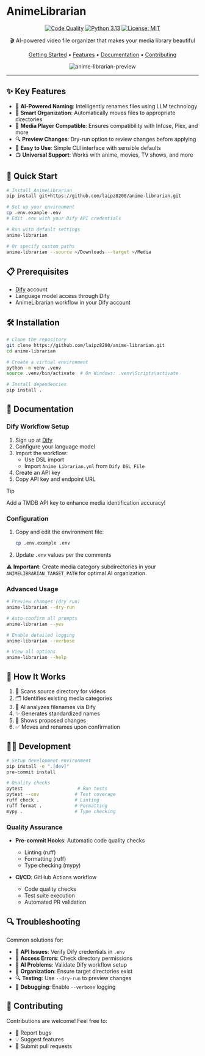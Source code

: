 # AnimeLibrarian

<div align="center">

[![Code Quality](https://github.com/laipz8200/anime-librarian/actions/workflows/code-quality.yml/badge.svg)](https://github.com/laipz8200/anime-librarian/actions/workflows/code-quality.yml)
[![Python 3.13](https://img.shields.io/badge/python-3.13-blue.svg)](https://www.python.org/downloads/release/python-3130/)
[![License: MIT](https://img.shields.io/badge/License-MIT-yellow.svg)](https://opensource.org/licenses/MIT)

🎬 AI-powered video file organizer that makes your media library beautiful

[Getting Started](#installation) • [Features](#key-features) • [Documentation](#documentation) • [Contributing](#contributing)

![anime-librarian-preview](https://github.com/user-attachments/assets/8e7cd70f-bf70-4dd4-8c05-745287e368e1)

</div>

---

## ✨ Key Features

- 🤖 **AI-Powered Naming**: Intelligently renames files using LLM technology
- 📁 **Smart Organization**: Automatically moves files to appropriate directories
- 🎯 **Media Player Compatible**: Ensures compatibility with Infuse, Plex, and more
- 🔍 **Preview Changes**: Dry-run option to review changes before applying
- 🚀 **Easy to Use**: Simple CLI interface with sensible defaults
- 📺 **Universal Support**: Works with anime, movies, TV shows, and more

## 🚀 Quick Start

```bash
# Install AnimeLibrarian
pip install git+https://github.com/laipz8200/anime-librarian.git

# Set up your environment
cp .env.example .env
# Edit .env with your Dify API credentials

# Run with default settings
anime-librarian

# Or specify custom paths
anime-librarian --source ~/Downloads --target ~/Media
```

## 📋 Prerequisites

- [Dify](https://cloud.dify.ai) account
- Language model access through Dify
- AnimeLibrarian workflow in your Dify account

## 🛠️ Installation

```bash
# Clone the repository
git clone https://github.com/laipz8200/anime-librarian.git
cd anime-librarian

# Create a virtual environment
python -m venv .venv
source .venv/bin/activate  # On Windows: .venv\Scripts\activate

# Install dependencies
pip install .
```

## 📖 Documentation

### Dify Workflow Setup

1. Sign up at [Dify](https://cloud.dify.ai)
2. Configure your language model
3. Import the workflow:
   - Use DSL import
   - Import `Anime Librarian.yml` from `Dify DSL File`
4. Create an API key
5. Copy API key and endpoint URL

> [!TIP]
> Add a TMDB API key to enhance media identification accuracy!

### Configuration

1. Copy and edit the environment file:
   ```bash
   cp .env.example .env
   ```

2. Update `.env` values per the comments

⚠️ **Important**: Create media category subdirectories in your `ANIMELIBRARIAN_TARGET_PATH` for optimal AI organization.

### Advanced Usage

```bash
# Preview changes (dry run)
anime-librarian --dry-run

# Auto-confirm all prompts
anime-librarian --yes

# Enable detailed logging
anime-librarian --verbose

# View all options
anime-librarian --help
```

## 🔄 How It Works

1. 📂 Scans source directory for videos
2. 🗂️ Identifies existing media categories
3. 🤖 AI analyzes filenames via Dify
4. ✨ Generates standardized names
5. 📝 Shows proposed changes
6. ✅ Moves and renames upon confirmation

## 👩‍💻 Development

```bash
# Setup development environment
pip install -e ".[dev]"
pre-commit install

# Quality checks
pytest                    # Run tests
pytest --cov             # Test coverage
ruff check .             # Linting
ruff format .            # Formatting
mypy .                   # Type checking
```

### Quality Assurance

- **Pre-commit Hooks**: Automatic code quality checks
  - Linting (ruff)
  - Formatting (ruff)
  - Type checking (mypy)

- **CI/CD**: GitHub Actions workflow
  - Code quality checks
  - Test suite execution
  - Automated PR validation

## 🔍 Troubleshooting

Common solutions for:

- 🔑 **API Issues**: Verify Dify credentials in `.env`
- 📁 **Access Errors**: Check directory permissions
- 🤖 **AI Problems**: Validate Dify workflow setup
- 📂 **Organization**: Ensure target directories exist
- 🔍 **Testing**: Use `--dry-run` to preview changes
- 📝 **Debugging**: Enable `--verbose` logging

## 🤝 Contributing

Contributions are welcome! Feel free to:

- 🐛 Report bugs
- 💡 Suggest features
- 🔧 Submit pull requests
